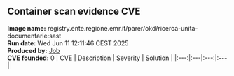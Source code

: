 ## Container scan evidence CVE
<strong>Image name:</strong> registry.ente.regione.emr.it/parer/okd/ricerca-unita-documentarie:sast
<br/><strong>Run date:</strong> Wed Jun 11 12:11:46 CEST 2025
<br/><strong>Produced by:</strong> <a href="https://gitlab.ente.regione.emr.it/parer/okd/ricerca-unita-documentarie/-/jobs/649828">Job</a>
<br/><strong>CVE founded:</strong> 0
| CVE | Description | Severity | Solution | 
|:---:|:---|:---:|:---|
